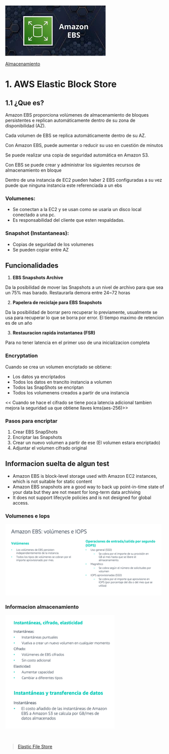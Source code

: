 ![Amazon Elastic Block Store](../../00_assets/Almacenamiento/ebs-logo.jpeg)

[Almacenamiento](../../02-Almacenamiento/)

# 1. AWS Elastic Block Store

## 1.1 ¿Que es?

Amazon EBS proporciona volúmenes de almacenamiento de bloques persistentes e replican automáticamente dentro de su zona de disponibilidad (AZ).

Cada volumen de EBS se replica automáticamente dentro de su AZ.

Con Amazon EBS, puede aumentar o reducir su uso en cuestión de minutos

Se puede realizar una copia de seguridad automática en Amazon S3.

Con EBS se puede crear y administrar los siguientes recursos de almacenamiento en bloque

Dentro de una instancia de EC2 pueden haber 2 EBS configuradas a su vez puede que ninguna instancia este referenciada a un ebs

### Volumenes:

* Se conectan a la EC2 y se usan como se usaria un disco local conectado a una pc.
* Es responsabilidad del cliente que esten respaldadas.

    
### Snapshot (Instantaneas): 

* Copias de seguridad de los volumenes
* Se pueden copiar entre AZ


## Funcionalidades

1. **EBS Snapshots Archive**

Da la posibilidad de mover las Snapshots a un nivel de archivo para que sea un 75% mas barado. 
Restaurarla demora entre 24~72 horas 

2. **Papelera de reciclaje para EBS Snapshots**

Da la posibilidad de borrar pero recuperar lo previamente, usualmente se usa para recuperar lo que se borra por error.
El tiempo maximo de retencion es de un año

3. **Restauracion rapida instantanea (FSR)**

Para no tener latencia en el primer uso de una inicializacion completa

### Encryptation

Cuando se crea un volumen encriptado se obtiene:

- Los datos ya encriptados
- Todos los datos en trancito instancia a volumen
- Todos las SnapShots se encriptan
- Todos los volumenens creados a partir de una instancia

<< Cuando se hace el cifrado se tiene poca latencia adicional tambien mejora la seguridad ua que obtiene llaves kms(aes-256)>>

### Pasos para encriptar

1. Crear EBS SnapShots
2. Encriptar las Snapshots
3. Crear un nuevo volumen a partir de ese (El volumen estara encriptado)
4. Adjuntar el volumen cifrado original


## Informacion suelta de algun test

* Amazon EBS is block-level storage used with Amazon EC2 instances, which is not suitable for static content
* Amazon EBS snapshots are a good way to back up point-in-time state of your data but they are not meant for long-term data archiving
* It does not support lifecycle policies and is not designed for global access.


### Volumenes e Iops
![Imagen](../../00_assets/Almacenamiento/volumenes-iops.png)
<br>

### Informacion almacenamiento
![imagen](../../00_assets/Almacenamiento/instantaneas.png)

<br/>

> [Elastic File Store](./efs.md)

<br/>